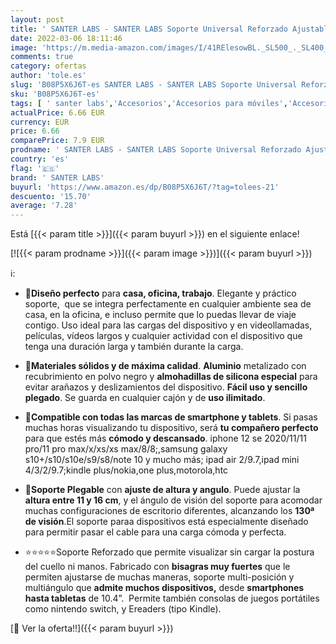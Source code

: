 ```yaml
---
layout: post
title: ' SANTER LABS - SANTER LABS Soporte Universal Reforzado Ajustable para Móvil y Tablet 4”-7 2” Multiángulo 0-100 Grados Diseño de Mesa Compatible con Modelos Apple  iPhone-iPad  Samsung Huawei Xiaomi  Negro '
date: 2022-03-06 18:11:46
image: 'https://m.media-amazon.com/images/I/41RElesowBL._SL500_._SL400_.jpg'
comments: true
category: ofertas
author: 'tole.es'
slug: 'B08P5X6J6T-es SANTER LABS - SANTER LABS Soporte Universal Reforzado...'
sku: 'B08P5X6J6T-es'
tags: [ ' santer labs','Accesorios','Accesorios para móviles','Accesorios para tablets','Comunicación móvil y accesorios','Electrónica','Informática','Soportes para tablets','apple', ]
actualPrice: 6.66 EUR
currency: EUR
price: 6.66
comparePrice: 7.9 EUR
prodname: ' SANTER LABS - SANTER LABS Soporte Universal Reforzado Ajustable para Móvil y Tablet 4”-7 2” Multiángulo 0-100 Grados Diseño de Mesa Compatible con Modelos Apple  iPhone-iPad  Samsung Huawei Xiaomi  Negro '
country: 'es'
flag: '🇪🇸'
brand: ' SANTER LABS'
buyurl: 'https://www.amazon.es/dp/B08P5X6J6T/?tag=tolees-21'
descuento: '15.70'
average: '7.28'
---
```


Está [{{< param title >}}]({{< param buyurl >}}) en el siguiente enlace!

[![{{< param prodname >}}]({{< param image >}})]({{< param buyurl >}})

ℹ️:

- <p><strong>📱Diseño perfecto</strong> para <strong>casa, oficina, trabajo</strong>. Elegante y práctico soporte,  que se integra perfectamente en cualquier ambiente sea de casa, en la oficina, e incluso permite que lo puedas llevar de viaje contigo. Uso ideal para las cargas del dispositivo y en videollamadas, películas, vídeos largos y cualquier actividad con el dispositivo que tenga una duración larga y también durante la carga.</p>
- <p><strong>📱Materiales sólidos y de máxima calidad</strong>. <strong>Aluminio</strong> metalizado con recubrimiento en polvo negro y <strong>almohadillas de silicona especial</strong> para evitar arañazos y deslizamientos del dispositivo. <strong>Fácil uso y sencillo plegado</strong>. Se guarda en cualquier cajón y de <strong>uso ilimitado</strong>.</p>
- <p><strong>📱Compatible con todas las marcas de smartphone y tablets</strong>. Si pasas muchas horas visualizando tu dispositivo, será <strong>tu compañero perfecto</strong> para que estés más <strong>cómodo y descansado</strong>. iphone 12 se 2020/11/11 pro/11 pro max/x/xs/xs max/8/8;,samsung galaxy s10+/s10/s10e/s9/s8/note 10 y mucho más; ipad air 2/9.7,ipad mini 4/3/2/9.7;kindle plus/nokia,one plus,motorola,htc</p>
- <p><strong>📱Soporte Plegable</strong> con <strong>ajuste de altura y angulo</strong>. Puede ajustar la <strong>altura entre 11 y 16 cm</strong>, y el ángulo de visión del soporte para acomodar muchas configuraciones de escritorio diferentes, alcanzando los <strong>130ª de visión</strong>.El soporte paraa dispositivos está especialmente diseñado para permitir pasar el cable para una carga cómoda y perfecta.</p>
- <p>⭐️⭐️⭐️⭐️⭐️Soporte Reforzado que permite visualizar sin cargar la postura del cuello ni manos. Fabricado con <strong>bisagras muy fuertes</strong> que le permiten ajustarse de muchas maneras, soporte multi-posición y multiángulo que <strong>admite muchos dispositivos,</strong> desde <strong>smartphones hasta tabletas</strong> de 10.4”.  Permite también consolas de juegos portátiles como nintendo switch, y Ereaders (tipo Kindle).</p>

[🛒 Ver la oferta!!]({{< param buyurl >}})
